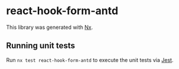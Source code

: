 # react-hook-form-antd

This library was generated with [Nx](https://nx.dev).

## Running unit tests

Run `nx test react-hook-form-antd` to execute the unit tests via [Jest](https://jestjs.io).
